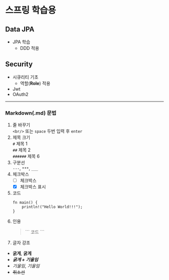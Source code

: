 # 스프링 학습용
## Data JPA
- JPA 학습
  - DDD 적용

## Security
- 시큐리티 기초
  - 역할(**Role**) 적용
- Jwt
- OAuth2

___
### Markdown(.md) 문법
1. 줄 바꾸기  
`<br/>` 또는 `space` 두번 입력 후 `enter`
2. 제목 크기  
`#` 제목 1  
`##` 제목 2  
`######` 제목 6
3. 구분선  
`---`, `***`, `___`
4. 체크박스  
   - [ ] 체크박스  
   - [x] 체크박스 표시
5. 코드
    ```
    fn main() {
        println!("Hello World!!!");
    }
    ```
6. 인용
    > \``` 코드 ```
7. 글자 강조
- __굵게__, **굵게**
- ***굵게 + 기울임***
- _기울임_, *기울임*
- ~~취소선~~